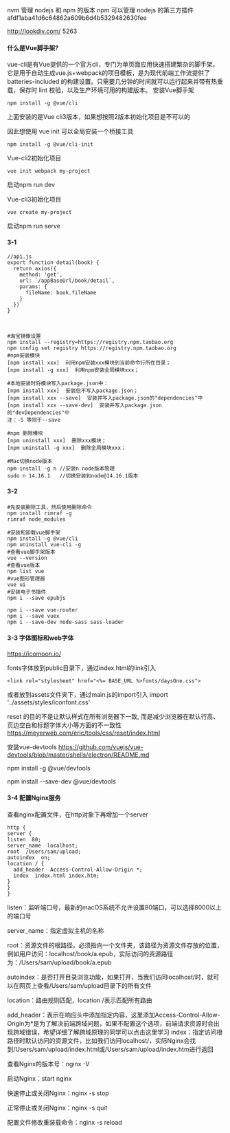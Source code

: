 nvm 管理 nodejs 和 npm 的版本
npm 可以管理 nodejs 的第三方插件
afdf1aba41d6c64862a609b6d4b5329482630fee

http://lookdiv.com/  5263

#### 什么是Vue脚手架?

vue-cli是有Vue提供的一个官方cli，专门为单页面应用快速搭建繁杂的脚手架。它是用于自动生成vue.js+webpack的项目模板，是为现代前端工作流提供了 batteries-included 的构建设置。只需要几分钟的时间就可以运行起来并带有热重载，保存时 lint 校验，以及生产环境可用的构建版本。
安装Vue脚手架

```npm install -g @vue/cli```

上面安装的是Vue cli3版本，如果想按照2版本初始化项目是不可以的

因此想使用 vue init 可以全局安装一个桥接工具

```npm install -g @vue/cli-init```

Vue-cli2初始化项目

```vue init webpack my-project```

启动npm run dev

Vue-cli3初始化项目

```vue create my-project```

启动npm run serve

#### 3-1
```
//api.js
export function detail(book) {
  return axios({
    method: 'get',
    url: `/appBaseUrl/book/detail`,
    params: {
      fileName: book.fileName
    }
  })
}



#淘宝镜像设置
npm install --registry=https://registry.npm.taobao.org
npm config set registry https://registry.npm.taobao.org
#npm安装模块
[npm install xxx]  利用npm安装xxx模块到当前命令行所在目录；
[npm install -g xxx]  利用npm安装全局模块xxx；

#本地安装时将模块写入package.json中：
[npm install xxx]  安装但不写入package.json；
[npm install xxx --save]  安装并写入package.json的"dependencies"中
[npm install xxx --save-dev]  安装并写入package.json的"devDependencies"中
注：-S 等同于--save

#npm 删除模块
[npm uninstall xxx]  删除xxx模块；
[npm uninstall -g xxx]  删除全局模块xxx；

#Mac切换node版本
npm install -g n //安装n node版本管理
sudo n 14.16.1   //切换安装到node@14.16.1版本
```
#### 3-2
```
#先安装删除工具，然后使用删除命令
npm install rimraf -g
rimraf node_modules

#安装和卸载vue脚手架
npm install -g @vue/cli
npm uninstall vue-cli -g
#查看vue脚手架版本
vue --version
#查看vue版本
npm list vue
#vue图形管理器
vue ui
#安装电子书插件
npm i --save epubjs

npm i --save vue-router
npm i --save vuex
npm i --save-dev node-sass sass-loader
```
#### 3-3 字体图标和web字体
https://icomoon.io/

fonts字体放到public目录下，通过index.html的link引入
```
<link rel="stylesheet" href="<%= BASE_URL %>fonts/daysOne.css">
```
或者放到assets文件夹下，通过main.js的import引入
import '../assets/styles/iconfont.css'

reset 的目的不是让默认样式在所有浏览器下一致, 而是减少浏览器在默认行高、页边空白和标题字体大小等方面的不一致性
https://meyerweb.com/eric/tools/css/reset/index.html

安装vue-devtools
https://github.com/vuejs/vue-devtools/blob/master/shells/electron/README.md

npm install -g @vue/devtools

npm install --save-dev @vue/devtools

#### 3-4 配置Nginx服务
查看nginx配置文件，在http对象下再增加一个server
```
http {
server {
listen  80;
server_name  localhost;
root  /Users/sam/upload;
autoindex  on;
location / {
  add_header  Access-Control-Allow-Origin *;
  index  index.html index.htm;
}
}
}
```
listen：监听端口号，最新的macOS系统不允许设置80端口，可以选择8000以上的端口号

server_name：指定虚拟主机的名称

root：资源文件的根路径，必须指向一个文件夹，该路径为资源文件存放的位置，例如用户访问：localhost/book/a.epub，实际访问的资源路径为：/Users/sam/upload/book/a.epub

autoindex：是否打开目录浏览功能，如果打开，当我们访问localhost/时，就可以在网页上查看/Users/sam/upload目录下的所有文件

location：路由规则匹配，location /表示匹配所有路由

add_header：表示在响应头中添加指定内容，这里添加Access-Control-Allow-Origin为*是为了解决前端跨域问题，如果不配置这个选项，前端请求资源时会出现跨域错误，希望详细了解跨域原理的同学可以点击这里学习
index：指定访问根路径时默认访问的资源文件，比如我们访问localhost/，实际Nginx会找到/Users/sam/upload/index.html或/Users/sam/upload/index.htm进行返回


查看Nginx的版本号：nginx -V

启动Nginx：start nginx

快速停止或关闭Nginx：nginx -s stop

正常停止或关闭Nginx：nginx -s quit

配置文件修改重装载命令：nginx -s reload